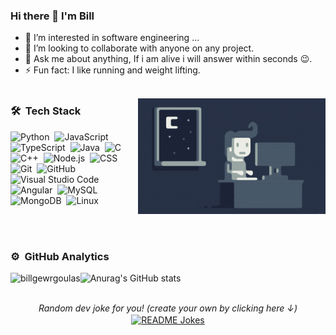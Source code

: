 ### Hi there 👋 I'm Bill

<!--
**billgewrgoulas/BillGewrgoulas** is a ✨ _special_ ✨ repository because its `README.md` (this file) appears on your GitHub profile.

Here are some ideas to get you started:

-->

- 🔭 I’m interested in software engineering ...
- 👯 I’m looking to collaborate with anyone on any project.
- 💬 Ask me about anything, If i am alive i will answer within seconds 😉.
- ⚡ Fun fact: I like running and weight lifting.
<br><br>
<img alt="Night Coding" src="https://raw.githubusercontent.com/AVS1508/AVS1508/master/assets/Night-Coding.gif" align="right"/>

### 🛠 &nbsp;Tech Stack

![Python](https://img.shields.io/badge/-Python-05122A?style=flat&logo=python)&nbsp;
![JavaScript](https://img.shields.io/badge/-JavaScript-05122A?style=flat&logo=javascript)&nbsp;
![TypeScript](https://img.shields.io/badge/-TypeScript-05122A?style=flat&logo=typescript)&nbsp;
![Java](https://img.shields.io/badge/-Java-05122A?style=flat&logo=Java&logoColor=FFA518)&nbsp;
![C](https://img.shields.io/badge/-C-05122A?style=flat&logo=C&logoColor=A8B9CC)&nbsp;
![C++](https://img.shields.io/badge/-C++-05122A?style=flat&logo=C%2B%2B&logoColor=00599C)&nbsp;
![Node.js](https://img.shields.io/badge/-Node.js-05122A?style=flat&logo=node.js)&nbsp;
![CSS](https://img.shields.io/badge/-CSS-05122A?style=flat&logo=CSS3&logoColor=1572B6)&nbsp;
![Git](https://img.shields.io/badge/-Git-05122A?style=flat&logo=git)&nbsp;
![GitHub](https://img.shields.io/badge/-GitHub-05122A?style=flat&logo=github)&nbsp;
![Visual Studio Code](https://img.shields.io/badge/-VS%20Code-05122A?style=flat&logo=visual-studio-code&logoColor=007ACC)&nbsp;
![Angular](https://img.shields.io/badge/-Angular11-05122A?style=flat&logo=angular)&nbsp;
![MySQL](https://img.shields.io/badge/-MySQL-05122A?style=flat&logo=mysql)&nbsp;
![MongoDB](https://img.shields.io/badge/-MongoDB-05122A?style=flat&logo=mongodb)&nbsp;
![Linux](https://img.shields.io/badge/-Linux-05122A?style=flat&logo=linux)&nbsp;

<br><br>

### ⚙️ &nbsp;GitHub Analytics

![Anurag's GitHub stats](https://github-readme-stats.vercel.app/api?username=billgewrgoulas&theme=tokyonight&show_icons=true)
<img align="left" src="https://github-readme-stats.vercel.app/api/top-langs?username=billgewrgoulas&show_icons=true&theme=tokyonight&locale=en&layout=compact" alt="billgewrgoulas" />

<div align="center">
</br>
<i>Random dev joke for you! (create your own by clicking here ↓)</i><br>
<a href="https://readme-jokes.vercel.app"><img align="center" src="https://readme-jokes.vercel.app/api" alt="README Jokes"></a>
</div>
